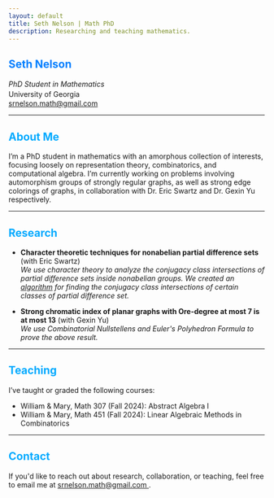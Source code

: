 ```yaml
---
layout: default
title: Seth Nelson | Math PhD
description: Researching and teaching mathematics.
---
```


## <span style="color: #007fff;">Seth Nelson</span>

<div style="line-height: 1.4em;">
  <em>PhD Student in Mathematics</em><br>
  University of Georgia<br>
</div>

<a href="mailto:&#115;&#114;&#110;&#101;&#108;&#115;&#111;&#110;&#46;&#109;&#97;&#116;&#104;&#64;&#103;&#109;&#97;&#105;&#108;&#46;&#99;&#111;&#109;">
&#115;&#114;&#110;&#101;&#108;&#115;&#111;&#110;&#46;&#109;&#97;&#116;&#104;&#64;&#103;&#109;&#97;&#105;&#108;&#46;&#99;&#111;&#109;
</a>



<br>

---


## <span style="color: #00aaff;">About Me</span>

I’m a PhD student in mathematics with an amorphous collection of interests, focusing loosely on representation theory, combinatorics, and computational algebra. I’m currently working on problems involving automorphism groups of strongly regular graphs, as well as strong edge colorings of graphs, in collaboration with Dr. Eric Swartz and Dr. Gexin Yu respectively.

---

## <span style="color: #00aaff;">Research</span>

- **Character theoretic techniques for nonabelian partial difference sets** (with Eric Swartz)  
  _We use character theory to analyze the conjugacy class intersections of partial difference sets inside nonabelian groups. We created an <a href="https://github.com/srnelson1/PDS-class-intersections.git">algorithm</a> for finding the conjugacy class intersections of certain classes of partial difference set._
  
- **Strong chromatic index of planar graphs with Ore-degree at most 7 is at most 13** (with Gexin Yu)  
  _We use Combinatorial Nullstellens and Euler's Polyhedron Formula to prove the above result._

---

## <span style="color: #00aaff;">Teaching</span>

I’ve taught or graded the following courses:

- William & Mary, Math 307 (Fall 2024): Abstract Algebra I
- William & Mary, Math 451 (Fall 2024): Linear Algebraic Methods in Combinatorics

---

## <span style="color: #00aaff;">Contact</span>

If you'd like to reach out about research, collaboration, or teaching, feel free to email me at <a href="mailto:&#115;&#114;&#110;&#101;&#108;&#115;&#111;&#110;&#46;&#109;&#97;&#116;&#104;&#64;&#103;&#109;&#97;&#105;&#108;&#46;&#99;&#111;&#109;">
&#115;&#114;&#110;&#101;&#108;&#115;&#111;&#110;&#46;&#109;&#97;&#116;&#104;&#64;&#103;&#109;&#97;&#105;&#108;&#46;&#99;&#111;&#109;
</a>.




